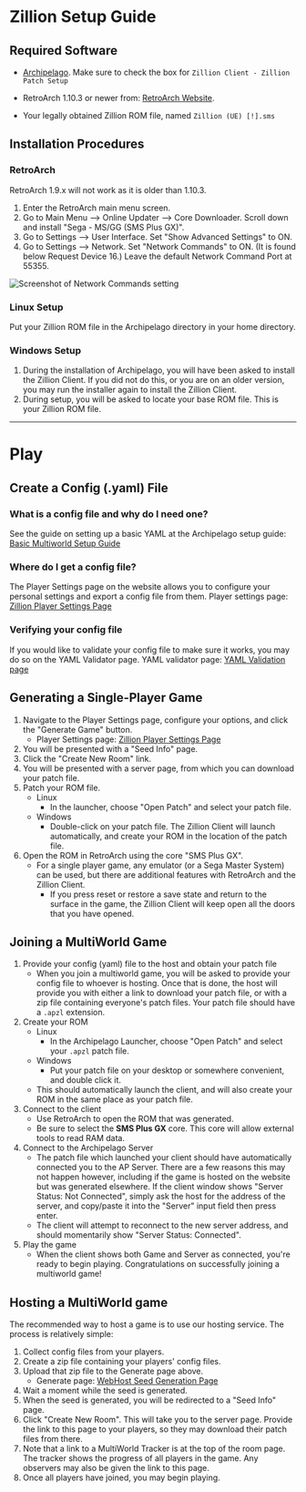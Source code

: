 # Zillion Setup Guide

## Required Software

- [Archipelago](https://github.com/ArchipelagoMW/Archipelago/releases). Make sure to check the box for `Zillion Client - Zillion Patch Setup`

- RetroArch 1.10.3 or newer from: [RetroArch Website](https://retroarch.com?page=platforms).

- Your legally obtained Zillion ROM file, named `Zillion (UE) [!].sms`

## Installation Procedures

### RetroArch

RetroArch 1.9.x will not work as it is older than 1.10.3.

1. Enter the RetroArch main menu screen.
2. Go to Main Menu --> Online Updater --> Core Downloader. Scroll down and install "Sega - MS/GG (SMS Plus GX)".
3. Go to Settings --> User Interface. Set "Show Advanced Settings" to ON.
4. Go to Settings --> Network. Set "Network Commands" to ON. (It is found below Request Device 16.) Leave the default
   Network Command Port at 55355.

![Screenshot of Network Commands setting](/static/generated/docs/A%20Link%20to%20the%20Past/retroarch-network-commands-en.png)

### Linux Setup

Put your Zillion ROM file in the Archipelago directory in your home directory.

### Windows Setup

1. During the installation of Archipelago, you will have been asked to install the Zillion Client. If you did not do this,
   or you are on an older version, you may run the installer again to install the Zillion Client.
2. During setup, you will be asked to locate your base ROM file. This is your Zillion ROM file.

---
# Play

## Create a Config (.yaml) File

### What is a config file and why do I need one?

See the guide on setting up a basic YAML at the Archipelago setup
guide: [Basic Multiworld Setup Guide](/tutorial/Archipelago/setup/en)

### Where do I get a config file?

The Player Settings page on the website allows you to configure your personal settings and export a config file from
them. Player settings page: [Zillion Player Settings Page](/games/Zillion/player-settings)

### Verifying your config file

If you would like to validate your config file to make sure it works, you may do so on the YAML Validator page. YAML
validator page: [YAML Validation page](/mysterycheck)

## Generating a Single-Player Game

1. Navigate to the Player Settings page, configure your options, and click the "Generate Game" button.
    - Player Settings page: [Zillion Player Settings Page](/games/Zillion/player-settings)
2. You will be presented with a "Seed Info" page.
3. Click the "Create New Room" link.
4. You will be presented with a server page, from which you can download your patch file.
5. Patch your ROM file.
    - Linux
       - In the launcher, choose "Open Patch" and select your patch file.
    - Windows
       - Double-click on your patch file.
   The Zillion Client will launch automatically, and create your ROM in the location of the patch file.
6. Open the ROM in RetroArch using the core "SMS Plus GX".
    - For a single player game, any emulator (or a Sega Master System) can be used, but there are additional features with RetroArch and the Zillion Client.
       - If you press reset or restore a save state and return to the surface in the game, the Zillion Client will keep open all the doors that you have opened.

## Joining a MultiWorld Game

1. Provide your config (yaml) file to the host and obtain your patch file
    - When you join a multiworld game, you will be asked to provide your config file to whoever is hosting. Once that is done, the host will provide you with either a link to download your patch file, or with a zip file containing everyone's patch files. Your patch file should have a `.apzl` extension.
2. Create your ROM
    - Linux
       - In the Archipelago Launcher, choose "Open Patch" and select your `.apzl` patch file.
    - Windows
       - Put your patch file on your desktop or somewhere convenient, and double click it.
    - This should automatically launch the client, and will also create your ROM in the same place as your patch file.
3. Connect to the client
    - Use RetroArch to open the ROM that was generated.
    - Be sure to select the **SMS Plus GX** core. This core will allow external tools to read RAM data.
4. Connect to the Archipelago Server
    - The patch file which launched your client should have automatically connected you to the AP Server. There are a few reasons this may not happen however, including if the game is hosted on the website but was generated elsewhere. If the client window shows "Server Status: Not Connected", simply ask the host for the address of the server, and copy/paste it into the "Server" input field then press enter.
    - The client will attempt to reconnect to the new server address, and should momentarily show "Server Status: Connected".
5. Play the game
    - When the client shows both Game and Server as connected, you're ready to begin playing. Congratulations on successfully joining a multiworld game!

## Hosting a MultiWorld game

The recommended way to host a game is to use our hosting service. The process is relatively simple:

1. Collect config files from your players.
2. Create a zip file containing your players' config files.
3. Upload that zip file to the Generate page above.
    - Generate page: [WebHost Seed Generation Page](/generate)
4. Wait a moment while the seed is generated.
5. When the seed is generated, you will be redirected to a "Seed Info" page.
6. Click "Create New Room". This will take you to the server page. Provide the link to this page to your players, so
   they may download their patch files from there.
7. Note that a link to a MultiWorld Tracker is at the top of the room page. The tracker shows the progress of all
   players in the game. Any observers may also be given the link to this page.
8. Once all players have joined, you may begin playing.
